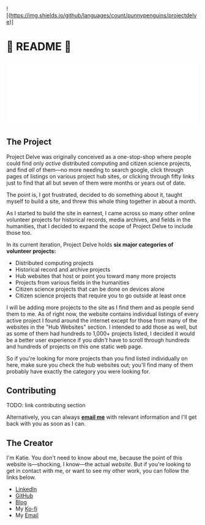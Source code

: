 ![(https://img.shields.io/github/languages/count/punnypenguins/projectdelve)]

# 📘 README 📘

![alt text](https://github.com/punnypenguins/projectdelve/blob/main/public/images/project-delve-logo.png)

## The Project

Project Delve was originally conceived as a one-stop-shop where people could find only *active* distributed computing and citizen science projects, and find *all* of them—no more needing to search google, click through pages of listings on various project hub sites, or clicking through fifty links just to find that all but seven of them were months or years out of date.

The point is, I got frustrated, decided to do something about it, taught myself to build a site, and threw this whole thing together in about a month.

As I started to build the site in earnest, I came across so many other online volunteer projects for historical records, media archives, and fields in the humanities, that I decided to expand the scope of Project Delve to include those too.

In its current iteration, Project Delve holds **six major categories of volunteer projects:**
- Distributed computing projects
- Historical record and archive projects
- Hub websites that host or point you toward many more projects
- Projects from various fields in the humanities
- Citizen science projects that can be done on devices alone
- Citizen science projects that require you to go outside at least once

I will be adding more projects to the site as I find them and as people send them to me. As of right now, the website contains individual listings of every active project I found around the internet except for those from many of the websites in the "Hub Websites" section. I intended to add those as well, but as some of them had hundreds to 1,000+ projects listed, I decided it would be a better user experience if you *didn't* have to scroll through hundreds and hundreds of projects on this one static web page.

So if you're looking for more projects than you find listed individually on here, make sure you check the hub websites out; you'll find many of them probably have exactly the category you were looking for.

## Contributing

TODO: link contributing section

Alternatively, you can always [**email me**](kgeerling@protonmail.com) with relevant information and I'll get back with you as soon as I can.

## The Creator

I'm Katie. You don't need to know about me, because the point of this website is—shocking, I know—the actual *website*. But if you're looking to get in contact with me, or want to see my other work, you can follow the links below.
- [LinkedIn](https://www.linkedin.com/in/katherine-geerling-774929111)
- [GitHub](https://github.com/punnypenguins)
- [Blog](https://somemossthoughts.wordpress.com/)
- My [Ko-fi](https://ko-fi.com/punnypenguins)
- My [Email](kgeerling@protonmail.com)
